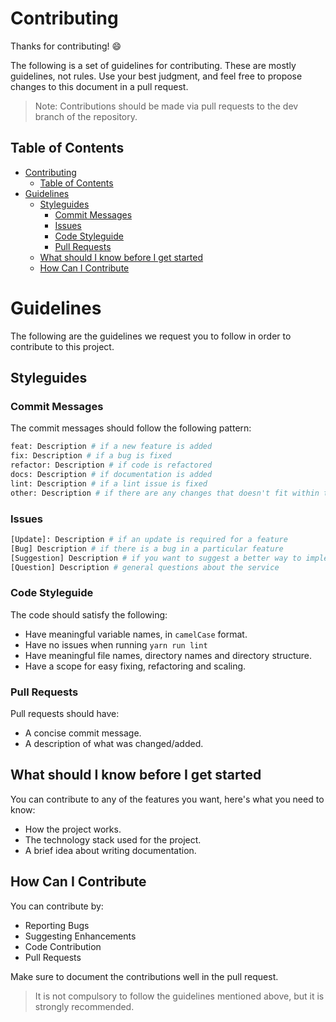 # Contributing

Thanks for contributing! :smile:

The following is a set of guidelines for contributing. These are mostly guidelines, not rules. Use your best judgment, and feel free to propose changes to this document in a pull request.

> Note: Contributions should be made via pull requests to the dev branch of the repository.

## Table of Contents

- [Contributing](#contributing)
  - [Table of Contents](#table-of-contents)
- [Guidelines](#guidelines)
  - [Styleguides](#styleguides)
    - [Commit Messages](#commit-messages)
    - [Issues](#issues)
    - [Code Styleguide](#code-styleguide)
    - [Pull Requests](#pull-requests)
  - [What should I know before I get started](#what-should-i-know-before-i-get-started)
  - [How Can I Contribute](#how-can-i-contribute)

# Guidelines

The following are the guidelines we request you to follow in order to contribute to this project.

## Styleguides

### Commit Messages

The commit messages should follow the following pattern:

```bash
feat: Description # if a new feature is added
fix: Description # if a bug is fixed
refactor: Description # if code is refactored
docs: Description # if documentation is added
lint: Description # if a lint issue is fixed
other: Description # if there are any changes that doesn't fit within the other categories
```

### Issues

```bash
[Update]: Description # if an update is required for a feature
[Bug] Description # if there is a bug in a particular feature
[Suggestion] Description # if you want to suggest a better way to implement a feature
[Question] Description # general questions about the service
```

### Code Styleguide

The code should satisfy the following:

- Have meaningful variable names, in `camelCase` format.
- Have no issues when running `yarn run lint`
- Have meaningful file names, directory names and directory structure.
- Have a scope for easy fixing, refactoring and scaling.

### Pull Requests

Pull requests should have:

- A concise commit message.
- A description of what was changed/added.

## What should I know before I get started

<!-- TODO: Actually make this -->

You can contribute to any of the features you want, here's what you need to know:

- How the project works.
- The technology stack used for the project.
- A brief idea about writing documentation.

## How Can I Contribute

You can contribute by:

- Reporting Bugs
- Suggesting Enhancements
- Code Contribution
- Pull Requests

Make sure to document the contributions well in the pull request.

> It is not compulsory to follow the guidelines mentioned above, but it is strongly recommended.
